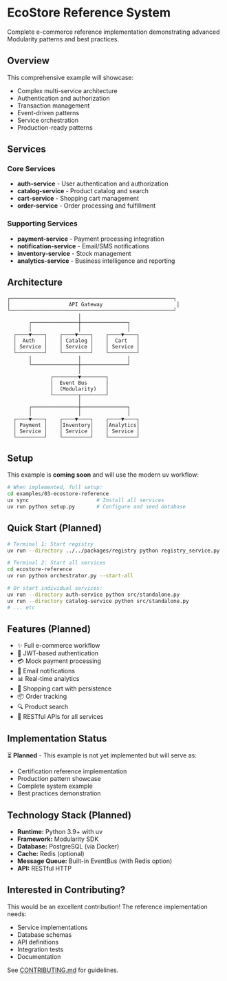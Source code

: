 # EcoStore Reference System

Complete e-commerce reference implementation demonstrating advanced Modularity patterns and best practices.

## Overview

This comprehensive example will showcase:
- Complex multi-service architecture
- Authentication and authorization
- Transaction management
- Event-driven patterns
- Service orchestration
- Production-ready patterns

## Services

### Core Services
- **auth-service** - User authentication and authorization
- **catalog-service** - Product catalog and search
- **cart-service** - Shopping cart management
- **order-service** - Order processing and fulfillment

### Supporting Services
- **payment-service** - Payment processing integration
- **notification-service** - Email/SMS notifications
- **inventory-service** - Stock management
- **analytics-service** - Business intelligence and reporting

## Architecture

```
┌─────────────────────────────────────────────────────┐
│                   API Gateway                        │
└─────────────────────────────────────────────────────┘
                       │
       ┌───────────────┼───────────────┐
       │               │               │
  ┌────▼────┐    ┌────▼────┐    ┌────▼────┐
  │  Auth   │    │ Catalog │    │  Cart   │
  │ Service │    │ Service │    │ Service │
  └─────────┘    └─────────┘    └─────────┘
       │               │               │
       └───────────────┼───────────────┘
                       │
              ┌────────▼────────┐
              │  Event Bus      │
              │  (Modularity)   │
              └────────┬────────┘
                       │
       ┌───────────────┼───────────────┐
       │               │               │
  ┌────▼────┐    ┌────▼────┐    ┌────▼────┐
  │ Payment │    │Inventory│    │Analytics│
  │ Service │    │ Service │    │ Service │
  └─────────┘    └─────────┘    └─────────┘
```

## Setup

This example is **coming soon** and will use the modern uv workflow:

```bash
# When implemented, full setup:
cd examples/03-ecostore-reference
uv sync                      # Install all services
uv run python setup.py       # Configure and seed database
```

## Quick Start (Planned)

```bash
# Terminal 1: Start registry
uv run --directory ../../packages/registry python registry_service.py

# Terminal 2: Start all services
cd ecostore-reference
uv run python orchestrator.py --start-all

# Or start individual services:
uv run --directory auth-service python src/standalone.py
uv run --directory catalog-service python src/standalone.py
# ... etc
```

## Features (Planned)

- ✨ Full e-commerce workflow
- 🔐 JWT-based authentication
- 💳 Mock payment processing
- 📧 Email notifications
- 📊 Real-time analytics
- 🛒 Shopping cart with persistence
- 📦 Order tracking
- 🔍 Product search
- 📱 RESTful APIs for all services

## Implementation Status

⏳ **Planned** - This example is not yet implemented but will serve as:
- Certification reference implementation
- Production pattern showcase
- Complete system example
- Best practices demonstration

## Technology Stack (Planned)

- **Runtime:** Python 3.9+ with uv
- **Framework:** Modularity SDK
- **Database:** PostgreSQL (via Docker)
- **Cache:** Redis (optional)
- **Message Queue:** Built-in EventBus (with Redis option)
- **API:** RESTful HTTP

## Interested in Contributing?

This would be an excellent contribution! The reference implementation needs:
- Service implementations
- Database schemas
- API definitions
- Integration tests
- Documentation

See [CONTRIBUTING.md](../../CONTRIBUTING.md) for guidelines.
